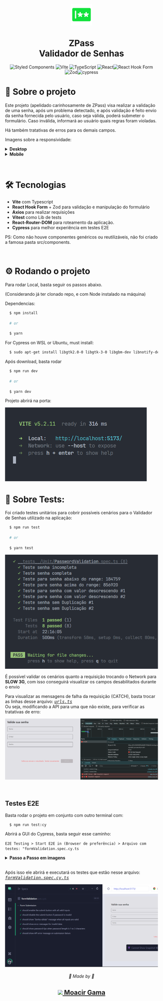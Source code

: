 <div align=center>
  <img src="public/password.svg" width=70 height=70 />
</div>

<h1 align=center> ZPass
  <br />
  Validador de Senhas
</h1>



<div align=center>

![Styled Components](https://img.shields.io/badge/styled--components-DB7093?style=for-the-badge&logo=styled-components&logoColor=white) ![Vite](https://img.shields.io/badge/vite-%23646CFF.svg?style=for-the-badge&logo=vite&logoColor=white) ![TypeScript](https://img.shields.io/badge/typescript-%23007ACC.svg?style=for-the-badge&logo=typescript&logoColor=white) ![React](https://img.shields.io/badge/react-%2320232a.svg?style=for-the-badge&logo=react&logoColor=%2361DAFB)![React Hook Form](https://img.shields.io/badge/React%20Hook%20Form-%23EC5990.svg?style=for-the-badge&logo=reacthookform&logoColor=white) ![Zod](https://img.shields.io/badge/zod-%233068b7.svg?style=for-the-badge&logo=zod&logoColor=white)![cypress](https://img.shields.io/badge/-cypress-%23E5E5E5?style=for-the-badge&logo=cypress&logoColor=058a5e)

</div>


# 📖 Sobre o projeto
Este projeto (apelidado carinhosamente de ZPass) visa realizar a validação de uma senha, após um problema detectado, e após validação é feito envio da senha fornecida pelo usuário, caso seja válida, poderá submeter o formulário. Caso inválida, informará ao usuário quais regras foram violadas.

Há também tratativas de erros para os demais campos.

Imagens sobre a responsividade:
<details>
  <summary>
      <strong>Desktop</strong>
  </summary>
  <img src="readme-assets/Screenshot_1.png" />

</details>
<details>
  <summary>
      <strong>Mobile</strong>
  </summary>
  <img src="readme-assets/Screenshot_5.png" />

</details>

<!-- ## Desktop -->
<!-- <img src="instructions/readme-assets/Screenshot_1.png" /> -->
<br />
<br />



# 🛠️ Tecnologias
* **Vite** com Typescript
* **React Hook Form** + Zod para validação e manipulação do formulário
* **Axios** para realizar requisições
* **Vitest** como Lib de tests
* **React-Router-DOM** para roteamento da aplicação.
* **Cypress** para melhor experiência em testes E2E

PS: Como não houve componentes genéricos ou reutilizáveis, não foi criado a famosa pasta src/components.

<br />

# ⚙️ Rodando o projeto

Para rodar Local, basta seguir os passos abaixo.

(Considerando já ter clonado repo, e com Node instalado na máquina)

Dependencias:

```bash
  $ npm install

  # or

  $ yarn
```

For Cypress on WSL or Ubuntu, must install:

```bash
  $ sudo apt-get install libgtk2.0-0 libgtk-3-0 libgbm-dev libnotify-dev libnss3 libxss1 libasound2 libxtst6 xauth xvfb
```

Após download, basta rodar

```bash
  $ npm run dev

  # or

  $ yarn dev
```

Projeto abrirá na porta:

<img src="readme-assets/Screenshot_2.png" />

# 🧪 Sobre Tests:
Foi criado testes unitários para cobrir possíveis cenários para o Validador de Senhas utilizado na aplicação:

```bash
  $ npm run test

  # or

  $ yarn test
```

<img src="readme-assets/Screenshot_3.png" />

É possível validar os cenários quanto a requisição trocando o Network para **SLOW 3G**, com isso conseguirá visualizar os campos desabilitados durante o envio

Para visualizar as mensagens de falha da requisição (CATCH), basta trocar as linhas desse arquivo: <i><kbd> [urls.ts](./src/constants/urls.ts)</i>
<br/>
Ou seja, modificando a API para uma que não existe, para verificar as tratativas de erro:

<img src="readme-assets/Screenshot_4.png" />





<br />
<br />
<br />

## Testes E2E
Basta rodar o projeto em conjunto com outro terminal com:
```bash
  $ npm run test:cy
```
Abrirá a GUI do Cypress, basta seguir esse caminho:

``
E2E Testing > Start E2E in (Browser de preferência) > Arquivo com testes: "formValidation.spec.cy.ts
``

</details>
<details>
  <summary>
      <strong>Passo a Passo em imagens</strong>
  </summary>
  <img src="readme-assets/Screenshot_6.png" />
  <img src="readme-assets/Screenshot_7.png" />
  <img src="readme-assets/Screenshot_8.png" />

</details>
<br />



Após isso ele abrirá e executará os testes que estão nesse arquivo: <i><kbd> [formValidation.spec.cy.ts](./cypress/e2e/formValidation.spec.cy.ts)</i>


<img src="readme-assets/Screenshot_9.png" />



<p align=center>
  <h6 align=center>💙 Made by 💙</h6>
  <h2 align=center>
  <a href="https://www.linkedin.com/in/gama-leal">
    <img src="https://img.shields.io/badge/linkedin-%230077B5.svg?style=for-the-badge&logo=linkedin&logoColor=white" width=70>
    Moacir Gama
  </a>
  </h2>
</p>
